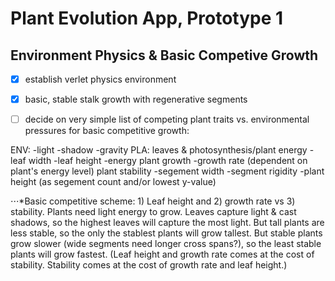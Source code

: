 # Plant Evolution App, Prototype 1 
## Environment Physics & Basic Competive Growth

- [X] establish verlet physics environment

- [X] basic, stable stalk growth with regenerative segments

- [ ] decide on very simple list of competing plant traits vs. environmental pressures for basic competitive growth:

ENV:
-light
-shadow
-gravity
PLA:
leaves & photosynthesis/plant energy
  -leaf width
  -leaf height
  -energy
plant growth
  -growth rate (dependent on plant's energy level)
plant stability
  -segement width
  -segment rigidity
  -plant height (as segement count and/or lowest y-value)

⋅⋅⋅*Basic competitive scheme: 1) Leaf height and 2) growth rate vs 3) stability. Plants need light energy to grow. Leaves capture light & cast shadows, so the highest leaves will capture the most light. But tall plants are less stable, so the only the stablest plants will grow tallest. But stable plants grow slower (wide segments need longer cross spans?), so the least stable plants will grow fastest. (Leaf height and growth rate comes at the cost of stability. Stability comes at the cost of growth rate and leaf height.)